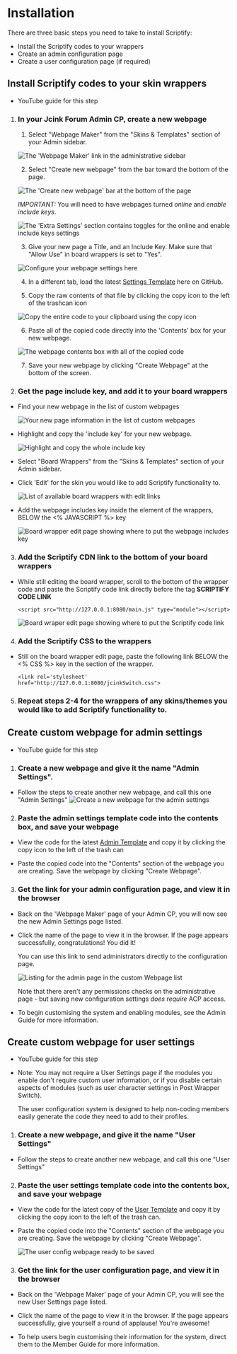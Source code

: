 # Installation

There are three basic steps you need to take to install Scriptify:

- Install the Scriptify codes to your wrappers
- Create an admin configuration page
- Create a user configuration page (if required)

## Install Scriptify codes to your skin wrappers

- YouTube guide for this step

1. ### In your Jcink Forum Admin CP, create a new webpage

   1. Select "Webpage Maker" from the "Skins & Templates" section of your Admin sidebar.

   ![The 'Webpage Maker' link in the administrative sidebar](./doc_images/gettowebpages.png)

   2. Select "Create new webpage" from the bar toward the bottom of the page.

   ![The 'Create new webpage' bar at the bottom of the page](./doc_images/newwebpagelink.png)

   _IMPORTANT:_ You will need to have webpages turned _online_ and _enable include keys_.

   ![The 'Extra Settings' section contains toggles for the online and enable include keys settings](./doc_images/extrasettingsimportant.png)

   3. Give your new page a Title, and an Include Key. Make sure that "Allow Use" in board wrappers is set to "Yes".

   ![Configure your webpage settings here](./doc_images/makeglobalpage.png)

   4. In a different tab, load the latest [Settings Template](../templates/settingsTemplate.html) here on GitHub.

   5. Copy the raw contents of that file by clicking the copy icon to the left of the trashcan icon

   ![Copy the entire code to your clipboard using the copy icon](./doc_images/githubcopy.png)

   6. Paste all of the copied code directly into the 'Contents' box for your new webpage.

   ![The webpage contents box with all of the copied code](./doc_images/codepage.png)

   7. Save your new webpage by clicking "Create Webpage" at the bottom of the screen.

2. ### Get the page include key, and add it to your board wrappers

- Find your new webpage in the list of custom webpages

  ![Your new page information in the list of custom webpages](./doc_images/newwebpagelink.png)

- Highlight and copy the 'include key' for your new webpage.

  ![Highlight and copy the whole include key](./doc_images/includekeyhighlight.png)

- Select "Board Wrappers" from the "Skins & Templates" section of your Admin sidebar.

- Click 'Edit' for the skin you would like to add Scriptify functionality to.

  ![List of available board wrappers with edit links](./doc_images/wrapperslist.png)

- Add the webpage includes key inside the <head> element of the wrappers, BELOW the <% JAVASCRIPT %> key

  ![Board wrapper edit page showing where to put the webpage includes key](./doc_images/addScriptifyIncludes.png)

3. ### Add the Scriptify CDN link to the bottom of your board wrappers

- While still editing the board wrapper, scroll to the bottom of the wrapper code and paste the Scriptify code link directly before the </body> tag
  **SCRIPTIFY CODE LINK**

  `<script src="http://127.0.0.1:8080/main.js" type="module"></script>`

  ![Board wraper edit page showing where to put the Scriptify code link](./doc_images/scriptCodeLink.png)

4. ### Add the Scriptify CSS to the wrappers

- Still on the board wrapper edit page, paste the following link BELOW the <% CSS %> key in the <head> section of the wrapper.

  `<link rel='stylesheet' href="http://127.0.0.1:8080/jcinkSwitch.css">`

5. ### Repeat steps 2-4 for the wrappers of any skins/themes you would like to add Scriptify functionality to.

## Create custom webpage for admin settings

- YouTube guide for this step

1. ### Create a new webpage and give it the name "Admin Settings".

- Follow the steps to create another new webpage, and call this one "Admin Settings"
  ![Create a new webpage for the admin settings](./doc_images/adminSettingstat.png)

2. ### Paste the admin settings template code into the contents box, and save your webpage

- View the code for the latest [Admin Template](../templates/adminConfigTemplate.html) and copy it by clicking the copy icon to the left of the trash can

- Paste the copied code into the "Contents" section of the webpage you are creating. Save the webpage by clicking "Create Webpage".

3. ### Get the link for your admin configuration page, and view it in the browser

- Back on the 'Webpage Maker' page of your Admin CP, you will now see the new Admin Settings page listed.

- Click the name of the page to view it in the browser. If the page appears successfully, congratulations! You did it!

  You can use this link to send administrators directly to the configuration page.

  ![Listing for the admin page in the custom Webpage list](./doc_images/adminpagelink.png)

  Note that there aren't any permissions checks on the administrative page - but saving new configuration settings _does require_ ACP access.

- To begin customising the system and enabling modules, see the Admin Guide for more information.

## Create custom webpage for user settings

- YouTube guide for this step

- Note: You may not require a User Settings page if the modules you enable don't require custom user information, or if you disable certain aspects of modules (such as user character settings in Post Wrapper Switch).

  The user configuration system is designed to help non-coding members easily generate the code they need to add to their profiles.

1. ### Create a new webpage, and give it the name "User Settings"

- Follow the steps to create another new webpage, and call this one "User Settings"

2. ### Paste the user settings template code into the contents box, and save your webpage

- View the code for the latest copy of the [User Template](../templates/userConfigTemplate.html) and copy it by clicking the copy icon to the left of the trash can.

- Paste the copied code into the "Contents" section of the webpage you are creating. Save the webpage by clicking "Create Webpage".

  ![The user config webpage ready to be saved](./doc_images/userconfig.png)

3. ### Get the link for the user configuration page, and view it in the browser

- Back on the 'Webpage Maker' page of your Admin CP, you will see the new User Settings page listed.

- Click the name of the page to view it in the browser. If the page appears successfully, give yourself a round of applause! You're awesome!

- To help users begin customising their information for the system, direct them to the Member Guide for more information.

